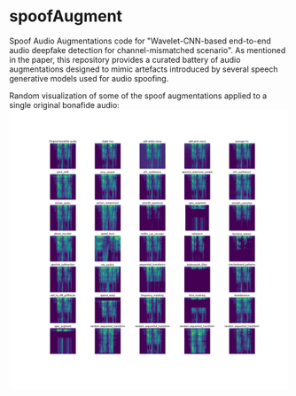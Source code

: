 # spoofAugment

Spoof Audio Augmentations code for "Wavelet-CNN-based end-to-end audio deepfake detection for channel-mismatched scenario". 
As mentioned in the paper, this repository provides a curated battery of audio augmentations designed to mimic artefacts introduced by several speech generative models used for audio spoofing.

Random visualization of some of the spoof augmentations applied to a single original bonafide audio: ![](/examples/Spoof_Augmentations.png)
